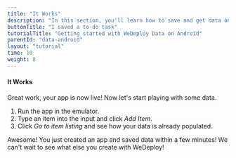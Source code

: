 ```yaml
---
title: "It Works"
description: "In this section, you'll learn how to save and get data on Android using the WeDeploy API Client."
buttonTitle: "I saved a to-do task"
tutorialTitle: "Getting started with WeDeploy Data on Android"
parentId: "data-android"
layout: "tutorial"
time: 10
weight: 8
---
```


#### It Works

Great work, your app is now live! Now let's start playing with some data.

1. Run the app in the emulator.
2. Type an item into the input and click _Add Item_.
3. Click _Go to item listing_ and see how your data is already populated.

Awesome! You just created an app and saved data within a few minutes! We can't wait to see what else you create with WeDeploy! 